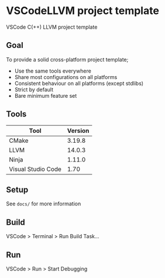 # VSCodeLLVM project template

VSCode C(++) LLVM project template

## Goal

To provide a solid cross-platform project template;

- Use the same tools everywhere
- Share most configurations on all platforms
- Consistent behaviour on all platforms (except stdlibs)
- Strict by default
- Bare minimum feature set

## Tools

**Tool**           | **Version**
------------------ | -----------
CMake              | 3.19.8
LLVM               | 14.0.3
Ninja              | 1.11.0
Visual Studio Code | 1.70

## Setup

See `docs/` for more information

## Build

VSCode > Terminal > Run Build Task...

## Run

VSCode > Run > Start Debugging
